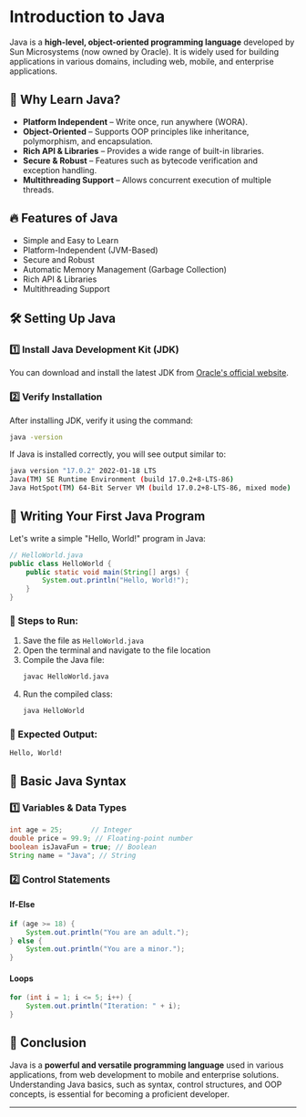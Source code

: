 # Introduction to Java

Java is a **high-level, object-oriented programming language** developed by Sun Microsystems (now owned by Oracle). It is widely used for building applications in various domains, including web, mobile, and enterprise applications.

## 🚀 Why Learn Java?

- **Platform Independent** – Write once, run anywhere (WORA).
- **Object-Oriented** – Supports OOP principles like inheritance, polymorphism, and encapsulation.
- **Rich API & Libraries** – Provides a wide range of built-in libraries.
- **Secure & Robust** – Features such as bytecode verification and exception handling.
- **Multithreading Support** – Allows concurrent execution of multiple threads.

## 🔥 Features of Java

- Simple and Easy to Learn
- Platform-Independent (JVM-Based)
- Secure and Robust
- Automatic Memory Management (Garbage Collection)
- Rich API & Libraries
- Multithreading Support

## 🛠 Setting Up Java

### 1️⃣ Install Java Development Kit (JDK)

You can download and install the latest JDK from [Oracle's official website](https://www.oracle.com/java/technologies/javase-downloads.html).

### 2️⃣ Verify Installation

After installing JDK, verify it using the command:

```sh
java -version
```

If Java is installed correctly, you will see output similar to:

```sh
java version "17.0.2" 2022-01-18 LTS
Java(TM) SE Runtime Environment (build 17.0.2+8-LTS-86)
Java HotSpot(TM) 64-Bit Server VM (build 17.0.2+8-LTS-86, mixed mode)
```

## 📝 Writing Your First Java Program

Let's write a simple "Hello, World!" program in Java:

```java
// HelloWorld.java
public class HelloWorld {
    public static void main(String[] args) {
        System.out.println("Hello, World!");
    }
}
```

### 🔄 Steps to Run:

1. Save the file as `HelloWorld.java`
2. Open the terminal and navigate to the file location
3. Compile the Java file:
   ```sh
   javac HelloWorld.java
   ```
4. Run the compiled class:
   ```sh
   java HelloWorld
   ```

### 🎯 Expected Output:

```
Hello, World!
```

## 🏧 Basic Java Syntax

### 1️⃣ Variables & Data Types

```java
int age = 25;       // Integer
double price = 99.9; // Floating-point number
boolean isJavaFun = true; // Boolean
String name = "Java"; // String
```

### 2️⃣ Control Statements

#### If-Else

```java
if (age >= 18) {
    System.out.println("You are an adult.");
} else {
    System.out.println("You are a minor.");
}
```

#### Loops

```java
for (int i = 1; i <= 5; i++) {
    System.out.println("Iteration: " + i);
}
```

## 📌 Conclusion

Java is a **powerful and versatile programming language** used in various applications, from web development to mobile and enterprise solutions. Understanding Java basics, such as syntax, control structures, and OOP concepts, is essential for becoming a proficient developer.

---
